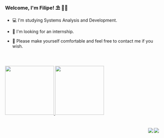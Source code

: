 ### Welcome, I'm Filipe! ⛱️ 🏊‍♂️

- 💻 I'm studying Systems Analysis and Development.

- 💼 I'm looking for an internship.

- 💬 Please make yourself comfortable and feel free to contact me if you wish.

#

<br>

<div>
  <a href="https://github.com/fsetubal">
  <img height="160em" src="https://github-readme-stats-sigma-five.vercel.app/api?username=fsetubal&show_icons=true&theme=midnight-purple">
  <img height="160em" src="https://github-readme-stats-sigma-five.vercel.app/api/top-langs/?username=fsetubal&show_icons=true&theme=midnight-purple&layout=compact">   
</div> 
  
#
  
<div> 
  
  <a href="https://www.linkedin.com/in/setubalfilipe" target="_blank"><img align="right"  src="https://img.shields.io/badge/-LinkedIn-%230077B5?style=for-the-badge&logo=linkedin&logoColor=blueviolet&labelColor=black&color=black" target="_blank"></a> 
  <a href = "mailto:setubalfilipe@outlook.com"><img align="right" src="https://img.shields.io/badge/Outlook-0078D4?style=for-the-badge&logo=microsoft-outlook&logoColor=blueviolet&labelColor=black&color=black" target="_blank"></a>
  
</div>
   

  
 
